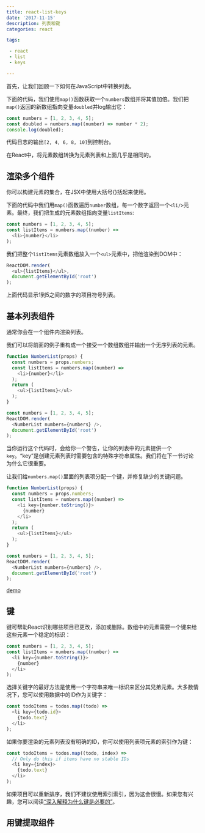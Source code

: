 ```yaml
---
title: react-list-keys
date: '2017-11-15'
description: 列表和键
categories: react

tags:

 - react
 - list
 - keys

---
```


首先，让我们回顾一下如何在JavaScript中转换列表。

下面的代码，我们使用`map()`函数获取一个`numbers`数组并将其值加倍。我们把`map()`返回的新数组指向变量`doubled`并log输出它：

```js
const numbers = [1, 2, 3, 4, 5];
const doubled = numbers.map((number) => number * 2);
console.log(doubled);
```

代码日志的输出`[2, 4, 6, 8, 10]`到控制台。

在React中，将元素数组转换为元素列表和上面几乎是相同的。

## 渲染多个组件

你可以构建元素的集合，在JSX中使用大括号{}括起来使用。

下面的代码中我们用`map()`函数遍历`number`数组，每一个数字返回一个`<li/>`元素。最终，我们把生成的元素数组指向变量`listItems`:

```js
const numbers = [1, 2, 3, 4, 5];
const listItems = numbers.map((number) =>
  <li>{number}</li>
);
```

我们把整个`listItems`元素数组放入一个`<ul>`元素中，把他渲染到DOM中：

```js
ReactDOM.render(
  <ul>{listItems}</ul>,
  document.getElementById('root')
);
```

上面代码显示1到5之间的数字的项目符号列表。

## 基本列表组件

通常你会在一个组件内渲染列表。

我们可以将前面的例子重构成一个接受一个数组数组并输出一个无序列表的元素。

```js
function NumberList(props) {
  const numbers = props.numbers;
  const listItems = numbers.map((number) =>
    <li>{number}</li>
  );
  return (
    <ul>{listItems}</ul>
  );
}

const numbers = [1, 2, 3, 4, 5];
ReactDOM.render(
  <NumberList numbers={numbers} />,
  document.getElementById('root')
);
```

当你运行这个代码时，会给你一个警告，让你的列表中的元素提供一个`key`。“key”是创建元素列表时需要包含的特殊字符串属性。我们将在下一节讨论为什么它很重要。

让我们给`numbers.map()`里面的列表项分配一个键，并修复缺少的关键问题。

```js
function NumberList(props) {
  const numbers = props.numbers;
  const listItems = numbers.map((number) =>
    <li key={number.toString()}>
      {number}
    </li>
  );
  return (
    <ul>{listItems}</ul>
  );
}

const numbers = [1, 2, 3, 4, 5];
ReactDOM.render(
  <NumberList numbers={numbers} />,
  document.getElementById('root')
);
```

[demo](https://codepen.io/gaearon/pen/jrXYRR?editors=0011)

## 键

键可帮助React识别哪些项目已更改，添加或删除。数组中的元素需要一个键来给这些元素一个稳定的标识：

```js
const numbers = [1, 2, 3, 4, 5];
const listItems = numbers.map((number) =>
  <li key={number.toString()}>
    {number}
  </li>
);
```

选择关键字的最好方法是使用一个字符串来唯一标识来区分其兄弟元素。大多数情况下，您可以使用数据中的ID作为关键字：

```js
const todoItems = todos.map((todo) =>
  <li key={todo.id}>
    {todo.text}
  </li>
);
```

如果你要渲染的元素列表没有明确的ID，你可以使用列表项元素的索引作为键：

```js
const todoItems = todos.map((todo, index) =>
  // Only do this if items have no stable IDs
  <li key={index}>
    {todo.text}
  </li>
);
```

如果项目可以重新排序，我们不建议使用索引索引，因为这会很慢。如果您有兴趣，您可以阅读[“深入解释为什么键是必要的”](https://reactjs.org/docs/reconciliation.html#recursing-on-children)。

## 用键提取组件

